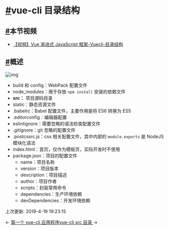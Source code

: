 # [#](https://funtl.com/zh/vue-cli/vue-cli-目录结构.html#vue-cli-目录结构)vue-cli 目录结构

## [#](https://funtl.com/zh/vue-cli/vue-cli-目录结构.html#本节视频)本节视频

- [【视频】Vue 渐进式 JavaScript 框架-Vuecli-目录结构](https://www.bilibili.com/video/av43993862/)

## [#](https://funtl.com/zh/vue-cli/vue-cli-目录结构.html#概述)概述

![img](https://funtl.com/assets/Lusifer_20190101111159.png)

- build 和 config：WebPack 配置文件
- node_modules：用于存放 `npm install` 安装的依赖文件
- **src：** 项目源码目录
- static：静态资源文件
- .babelrc：Babel 配置文件，主要作用是将 ES6 转换为 ES5
- .editorconfig：编辑器配置
- eslintignore：需要忽略的语法检查配置文件
- .gitignore：git 忽略的配置文件
- .postcssrc.js：css 相关配置文件，其中内部的 `module.exports` 是 NodeJS 模块化语法
- index.html：首页，仅作为模板页，实际开发时不使用
- package.json：项目的配置文件
  - name：项目名称
  - version：项目版本
  - description：项目描述
  - author：项目作者
  - scripts：封装常用命令
  - dependencies：生产环境依赖
  - devDependencies：开发环境依赖

上次更新: 2019-4-19 19:23:15

← [第一个 vue-cli 应用程序](https://funtl.com/zh/vue-cli/)[vue-cli src 目录 ](https://funtl.com/zh/vue-cli/vue-cli-src.html)→